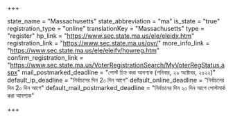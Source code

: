 +++

state_name = "Massachusetts"
state_abbreviation = "ma"
is_state = "true"
registration_type = "online"
translationKey = "Massachusetts"
type = "register"
hp_link = "https://www.sec.state.ma.us/ele/eleidx.htm"
registration_link = "https://www.sec.state.ma.us/ovr/"
more_info_link = "https://www.sec.state.ma.us/ele/eleifv/howreg.htm"
confirm_registration_link = "https://www.sec.state.ma.us/VoterRegistrationSearch/MyVoterRegStatus.aspx"
mail_postmarked_deadline = "পোস্ট চিহ্ন করা আবশ্যক (শনিবার, ২৯ অক্টোবর, ২০২২)"
default_ip_deadline = "নির্বাচনের দিন 2০ দিন আগে"
default_online_deadline = "নির্বাচনের দিন 2০ দিন আগে"
default_mail_postmarked_deadline = "নির্বাচনের দিন ২০ দিন আগে পোস্টমার্ক করা আবশ্যক"

+++